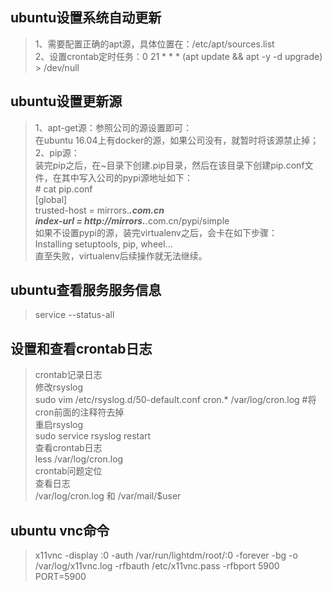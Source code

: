 ## ubuntu设置系统自动更新
> 1、需要配置正确的apt源，具体位置在：/etc/apt/sources.list  
2、设置crontab定时任务：0 21 * * * (apt update && apt -y -d upgrade) > /dev/null

## ubuntu设置更新源
> 1、apt-get源：参照公司的源设置即可：  
在ubuntu 16.04上有docker的源，如果公司没有，就暂时将该源禁止掉；  
2、pip源：  
装完pip之后，在~目录下创建.pip目录，然后在该目录下创建pip.conf文件，在其中写入公司的pypi源地址如下：  
\# cat pip.conf   
[global]  
trusted-host = mirrors.***.com.cn  
index-url = http://mirrors.***.com.cn/pypi/simple   
如果不设置pypi的源，装完virtualenv之后，会卡在如下步骤：  
Installing setuptools, pip, wheel...  
直至失败，virtualenv后续操作就无法继续。  

## ubuntu查看服务服务信息
> service --status-all


## 设置和查看crontab日志

> crontab记录日志  
修改rsyslog  
sudo vim /etc/rsyslog.d/50-default.conf
cron.*              /var/log/cron.log #将cron前面的注释符去掉   
重启rsyslog  
sudo  service rsyslog  restart  
查看crontab日志  
less  /var/log/cron.log   
crontab问题定位  
查看日志  
/var/log/cron.log 和 /var/mail/$user  

## ubuntu vnc命令
> x11vnc -display :0 -auth /var/run/lightdm/root/:0 -forever -bg -o /var/log/x11vnc.log -rfbauth /etc/x11vnc.pass -rfbport 5900 PORT=5900